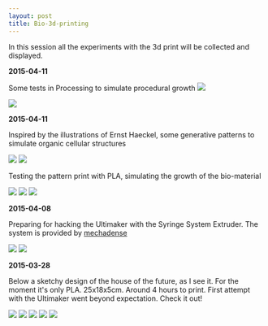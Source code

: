 ```yaml
---
layout: post
title: Bio-3d-printing
---
```


In this session all the experiments with the 3d print will be collected and displayed.

<p><b>2015-04-11</b></p>

Some tests in Processing to simulate procedural growth
<img src="https://dl.dropboxusercontent.com/u/16334624/20150411_ProcessingScreenshots/frame_001740_.jpg">

<img src="https://dl.dropboxusercontent.com/u/16334624/20150411_ProcessingScreenshots/frame_000157-001528_.jpg">

<p><b>2015-04-11</b></p>

Inspired by the illustrations of Ernst Haeckel, some generative patterns to simulate organic cellular structures

<img src="http://www.recherche-online.net/wp-content/uploads/2014/05/Bild3b.jpg">


<img src="https://dl.dropboxusercontent.com/u/16334624/20150412_updates/Capture1.jpg">

Testing the pattern print with PLA, simulating the growth of the bio-material

<img src="https://dl.dropboxusercontent.com/u/16334624/20150412_updates/IMG_3626.JPG">
<img src="https://dl.dropboxusercontent.com/u/16334624/20150412_updates/IMG_3629.JPG">
<img src="https://dl.dropboxusercontent.com/u/16334624/20150412_updates/IMG_3630.JPG">

<p><b>2015-04-08</b></p>

Preparing for hacking the Ultimaker with the Syringe System Extruder.
The system is provided by <a href="http://www.thingiverse.com/thing:21302">mechadense</a> 

<img src="https://dl.dropboxusercontent.com/u/16334624/20150412_updates/IMG_3624.JPG">
<img src="https://dl.dropboxusercontent.com/u/16334624/20150412_updates/IMG_3625.JPG">




<p><b>2015-03-28</b></p>

Below a sketchy design of the house of the future, as I see it.
For the moment it's only PLA. 25x18x5cm. Around 4 hours to print.
First attempt with the Ultimaker went beyond expectation. Check it out!

<img src="https://dl.dropboxusercontent.com/u/16334624/089.JPG">

<img src="https://dl.dropboxusercontent.com/u/16334624/092.JPG">

<img src="https://dl.dropboxusercontent.com/u/16334624/097.JPG">

<img src="https://dl.dropboxusercontent.com/u/16334624/098.JPG">

<img src="https://dl.dropboxusercontent.com/u/16334624/099.JPG">
